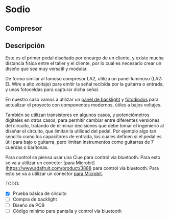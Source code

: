 # Sodio

## Compresor

## Descripción

Este es el primer pedal diseñado por encargo de un cliente, y existe mucha distancia física entre el taller y el cliente, por lo cual es necesario crear un diseño que sea muy versatil y modular.

De forma similar al famoso compresor LA2, utiliza un panel luminoso (LA2: EL Wire a alto voltaje) para emitir la señal recibida por la guitarra o entrada, y unas fotoceldas para capturar dicha señal.

En nuestro caso vamos a utilizar un [panel de backlight](https://www.adafruit.com/product/1622) y [fotodiodos](https://www.microjpm.com/products/ad35088/) para actualizar el proyecto con componentes modernos, útiles a bajos voltajes.

También se utilizan transistores en algunos casos, y potenciómetros digitales en otros casos, para permitir cambiar entre diferentes versiones del circuito, tratando de eliminar decisiones que debe tomar el ingenierio al diseñar el circuito, que limitan la utilidad del pedal. Por ejemplo algo tan sencillo como los capacitores de entrada, los cuales definen si el pedal es útil para bajo o guitarra, pero limitan instrumentos como guitarras de 7 cuerdas o barítonas.

Para control se piensa usar una Clue para control vía bluetooth. Para esto se va a utilizar un conector [para Microbit](https://www.adafruit.com/product/3888 para control vía bluetooth. Para esto se va a utilizar un conector [para Microbit](https://www.adafruit.com/product/3888).

TODO:
- [x] Prueba básica de circuito
- [ ] Compra de backlight
- [ ] Diseño de PCB
- [ ] Código mínimo para pantalla y control vía bluetooth
